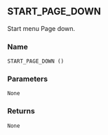 ## START\_PAGE\_DOWN

Start menu Page down.


### Name

`START_PAGE_DOWN ()`


### Parameters

`None`


### Returns

`None
`